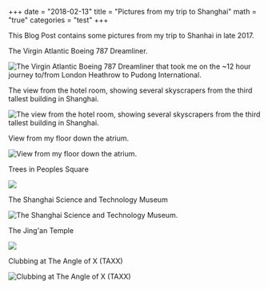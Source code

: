 +++
date = "2018-02-13"
title = "Pictures from my trip to Shanghai"
math = "true"
categories = "test"
+++

This Blog Post contains some pictures from my trip to Shanhai in late 2017.

The Virgin Atlantic Boeing 787 Dreamliner.

![The Virgin Atlantic Boeing 787 Dreamliner that took me on the ~12 hour journey to/from London Heathrow to Pudong International.](/images/blog/2018-02-13/pic1.jpg)

The view from the hotel room, showing several skyscrapers from the third tallest building in Shanghai.

![The view from the hotel room, showing several skyscrapers from the third tallest building in Shanghai.](/images/blog/2018-02-13/pic2.jpg)

View from my floor down the atrium.

![View from my floor down the atrium.](/images/blog/2018-02-13/pic3.jpg)

Trees in Peoples Square

![](/images/blog/2018-02-13/pic4.jpg)

The Shanghai Science and Technology Museum

![The Shanghai Science and Technology Museum.](/images/blog/2018-02-13/pic5.jpg)

The Jing'an Temple

![](/images/blog/2018-02-13/pic6.jpg)

Clubbing at The Angle of X (TAXX)

![Clubbing at The Angle of X (TAXX)](/images/blog/2018-02-13/pic7.jpg)